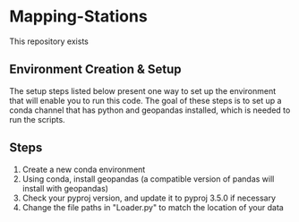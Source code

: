 # Mapping-Stations

This repository exists

## Environment Creation & Setup
The setup steps listed below present one way to set up the environment that will enable you to run this code.
The goal of these steps is to set up a conda channel that has python and geopandas installed, which is needed
to run the scripts.

## Steps
1. Create a new conda environment
2. Using conda, install geopandas (a compatible version of pandas will install with geopandas)
3. Check your pyproj version, and update it to pyproj 3.5.0 if necessary
4. Change the file paths in "Loader.py" to match the location of your data